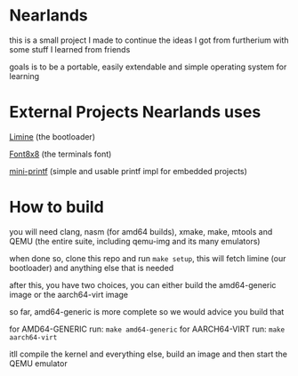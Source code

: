 # Nearlands

this is a small project I made to continue the ideas I got from furtherium with some stuff I learned from friends

goals is to be a portable, easily extendable and simple operating system for learning

# External Projects Nearlands uses

[Limine](https://codeberg.org/limine/limine) (the bootloader)

[Font8x8](https://github.com/dhepper/font8x8) (the terminals font)

[mini-printf](https://github.com/mludvig/mini-printf) (simple and usable printf impl for embedded projects)





# How to build

you will need clang, nasm (for amd64 builds), xmake, make, mtools and QEMU (the entire suite, including qemu-img and its many emulators)

when done so, clone this repo and run `make setup`, this will fetch limine (our bootloader) and anything else that is needed

after this, you have two choices, you can either build the amd64-generic image or the aarch64-virt image

so far, amd64-generic is more complete so we would advice you build that


for AMD64-GENERIC run:
    `make amd64-generic`
for AARCH64-VIRT run:
    `make aarch64-virt`


itll compile the kernel and everything else, build an image and then start the QEMU emulator
